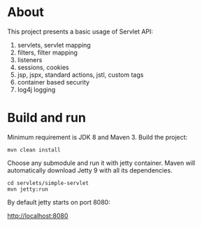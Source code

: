 # About
This project presents a basic usage of Servlet API:
1. servlets, servlet mapping
2. filters, filter mapping
3. listeners
4. sessions, cookies
5. jsp, jspx, standard actions, jstl, custom tags
6. container based security
7. log4j logging

# Build and run
Minimum requirement is JDK 8 and Maven 3. Build the project: 
```
mvn clean install
```

Choose any submodule and run it with jetty container.
Maven will automatically download Jetty 9 with all its dependencies.
```
cd servlets/simple-servlet
mvn jetty:run
```

By default jetty starts on port 8080: 

[http://localhost:8080](http://localhost:8080)

